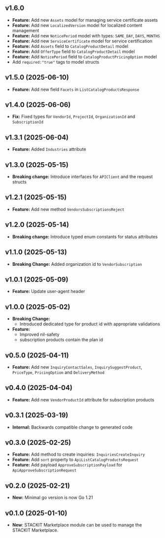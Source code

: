 ## v1.6.0
- **Feature:** Add new `Assets` model for managing service certificate assets
- **Feature:** Add new `LocalizedVersion` model for localized content management
- **Feature:** Add new `NoticePeriod` model with types: `SAME_DAY`, `DAYS`, `MONTHS`
- **Feature:** Add new `ServiceCertificate` model for service certification
- **Feature:** Add `Assets` field to `CatalogProductDetail` model
- **Feature:** Add `OfferType` field to `CatalogProductDetail` model
- **Feature:** Add `NoticePeriod` field to `CatalogProductPricingOption` model
- Add `required:"true"` tags to model structs

## v1.5.0 (2025-06-10)
- **Feature:** Add new field `Facets` in `ListCatalogProductsResponse`

## v1.4.0 (2025-06-06)
- **Fix:** Fixed types for `VendorId`, `ProjectId`, `OrganizationId` and `SubscriptionId`

## v1.3.1 (2025-06-04)
- **Feature:** Added `Industries` attribute

## v1.3.0 (2025-05-15)
- **Breaking change:** Introduce interfaces for `APIClient` and the request structs

## v1.2.1 (2025-05-15)
- **Feature:** Add new method `VendorsSubscriptionsReject`

## v1.2.0 (2025-05-14)
- **Breaking change:** Introduce typed enum constants for status attributes

## v1.1.0 (2025-05-13)
- **Breaking Change:** Added organization id to `VendorSubscription`

## v1.0.1 (2025-05-09)
- **Feature:** Update user-agent header

## v1.0.0 (2025-05-02)
- **Breaking Change:**
    - Introduced dedicated type for product id with appropriate validations
- **Feature:** 
    - Improved nil-safety
    - subscription products contain the plan id

## v0.5.0 (2025-04-11)
- **Feature:** Add new `InquiryContactSales`, `InquirySuggestProduct`, `PriceType`, `PricingOption` and `DeliveryMethod`

## v0.4.0 (2025-04-04)
- **Feature:** Add new `VendorProductId` attribute for subscription products

## v0.3.1 (2025-03-19)
- **Internal:** Backwards compatible change to generated code

## v0.3.0 (2025-02-25)
- **Feature:** Add method to create inquiries: `InquiriesCreateInquiry`
- **Feature:** Add `sort` property to `ApiListCatalogProductsRequest`
- **Feature:** Add payload `ApproveSubscriptionPayload` for `ApiApproveSubscriptionRequest`

## v0.2.0 (2025-02-21)
- **New:** Minimal go version is now Go 1.21

## v0.1.0 (2025-01-10)

- **New**: STACKIT Marketplace module can be used to manage the STACKIT Marketplace.
